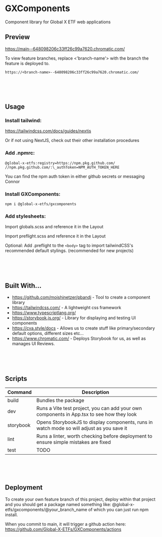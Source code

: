 # GXComponents

Component library for Global X ETF web applications

## Preview

https://main--648098206c33ff26c99a7620.chromatic.com/

To view feature branches, replace <'branch-name'> with the branch the feature is deployed to.

    https://<branch-name>--648098206c33ff26c99a7620.chromatic.com/

<br/>
<br/>
<br/>

## Usage

### Install tailwind:

https://tailwindcss.com/docs/guides/nextjs

Or if not using NextJS, check out their other installation procedures

### Add .npmrc:

`@global-x-etfs:registry=https://npm.pkg.github.com/`
`//npm.pkg.github.com/:\_authToken=NPM_AUTH_TOKEN_HERE`

You can find the npm auth token in either github secrets or messaging Connor

### Install GXComponents:

`npm i @global-x-etfs/gxcomponents`

### Add stylesheets:

Import globals.scss and reference it in the Layout

Import preflight.scss and reference it in the Layout

Optional: Add .preflight to the `<body>` tag to import tailwindCSS's recommended default stylings.
(recommended for new projects)

<br/>
<br/>
<br/>

## Built With...

- https://github.com/moishinetzer/pbandj - Tool to create a component library
- https://tailwindcss.com/ - A lightweight css framework
- https://www.typescriptlang.org/
- https://storybook.js.org/ - Library for displaying and testing UI components
- https://cva.style/docs - Allows us to create stuff like primary/secondary default options, different sizes etc...
- https://www.chromatic.com/ - Deploys Storybook for us, as well as manages UI Reviews.

<!--
We don't use React Server Components yet.

## Server Side Rendering

We want as much SSR as possible, so only use the below if absolutely necessary. We also want to make only the smallest parts of a component render on the client side.

In the below example, only the Card Button needs interactivity. So we would divide this component up into multiple different components and make only the card button client.

![Card Component Example](https://i.imgur.com/9eaf7Ln.png)

To make that component interactive and render only on the client-side, place `"use client"` at the top of the file, this allows us to use the component within NextJS' AppDir as it designates that component as something that should be rendered on the client rather than on the server.

Without the above, it probably will work on most React based frameworks, however for future proofing as NextJS pushes their AppDir changes, separating components out based on interactivity is vital.

You can read more about it here https://nextjs.org/docs/getting-started/react-essentials -->

<br/>
<br/>
<br/>

## Scripts

| Command   | Description                                                                               |
| --------- | ----------------------------------------------------------------------------------------- |
| build     | Bundles the package                                                                       |
| dev       | Runs a Vite test project, you can add your own components in App.tsx to see how they look |
| storybook | Opens StorybookJS to display components, runs in watch mode so will adjust as you save it |
| lint      | Runs a linter, worth checking before deployment to ensure simple mistakes are fixed       |
| test      | TODO                                                                                      |

<br/>
<br/>
<br/>

## Deployment

To create your own feature branch of this project, deploy within that project and you should get a package named something like: @global-x-etfs/gxcomponents/@your_branch_name of which you can just run npm install.

When you commit to main, it will trigger a github action here: https://github.com/Global-X-ETFs/GXComponents/actions
